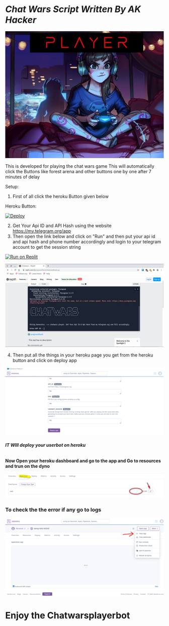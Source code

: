 # ***Chat Wars Script Written By AK Hacker***

![](assets/20211018_034919_gameplayer.jpg)

This is developed for playing the chat wars game This will automatically click the Buttons like forest arena and other buttons one by one after 7 minutes of delay

Setup:

1. First of all click the heroku Button given below

Heroku Button:

[![Deploy](https://www.herokucdn.com/deploy/button.svg)](https://heroku.com/deploy?template=https://github.com/AKHACKER-program4hack/chatwarsplayer)

2. Get Your Api ID and API Hash using the website https://my.telegram.org/app
3. Then open the link below and click on "Run" and then put your api id and api hash and phone number accordingly and login to your telegram account to get the session string

[![Run on Replit](https://replit.com/badge/github/@program4hack/chatwars#main.py)](https://replit.com/@program4hack/chatwars#main.py)

![](assets/20211018_041035_getsessionofchatwars.png)

4. Then put all the things in your heroku page you get from the heroku button and click on deploy app

![](assets/20211018_043604_deployapp.png)

###### **IT WIll deploy your userbot on heroku**

**Now Open your heroku dashboard and go to the app and Go to resources and trun on the dyno**


![](assets/20211018_045310_herokudynobutton.png)

### **To check the the error if any go to logs**

![](assets/20211018_042325_herokulogs.png)

# **Enjoy the Chatwarsplayerbot**
